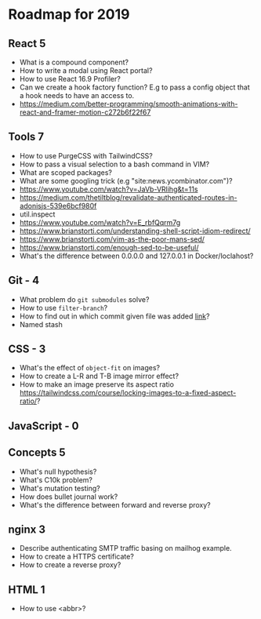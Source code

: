 # Roadmap for 2019

## React 5

- What is a compound component?
- How to write a modal using React portal?
- How to use React 16.9 Profiler?
- Can we create a hook factory function? E.g to pass a config object that a hook needs to have an access to.
- https://medium.com/better-programming/smooth-animations-with-react-and-framer-motion-c272b6f22f67

## Tools 7

- How to use PurgeCSS with TailwindCSS?
- How to pass a visual selection to a bash command in VIM?
- What are scoped packages?
- What are some googling trick (e.g "site:news.ycombinator.com")?
- https://www.youtube.com/watch?v=JaVb-VRlihg&t=11s
- https://medium.com/thetiltblog/revalidate-authenticated-routes-in-adonisjs-539e6bcf980f
- util.inspect
- https://www.youtube.com/watch?v=E_rbfQqrm7g
- https://www.brianstorti.com/understanding-shell-script-idiom-redirect/
- https://www.brianstorti.com/vim-as-the-poor-mans-sed/
- https://www.brianstorti.com/enough-sed-to-be-useful/
- What's the difference between 0.0.0.0 and 127.0.0.1 in Docker/loclahost?

## Git - 4

- What problem do `git submodules` solve?
- How to use `filter-branch`?
- How to find out in which commit given file was added [link](https://stackoverflow.com/questions/11533199/find-commit-where-file-was-added)?
- Named stash

## CSS - 3

- What's the effect of `object-fit` on images?
- How to create a L-R and T-B image mirror effect?
- How to make an image preserve its aspect ratio https://tailwindcss.com/course/locking-images-to-a-fixed-aspect-ratio/?

## JavaScript - 0

## Concepts 5

- What's null hypothesis?
- What's C10k problem?
- What's mutation testing?
- How does bullet journal work?
- What's the difference between forward and reverse proxy?

## nginx 3

- Describe authenticating SMTP traffic basing on mailhog example.
- How to create a HTTPS certificate?
- How to create a reverse proxy?

## HTML 1
- How to use \<abbr\>?
